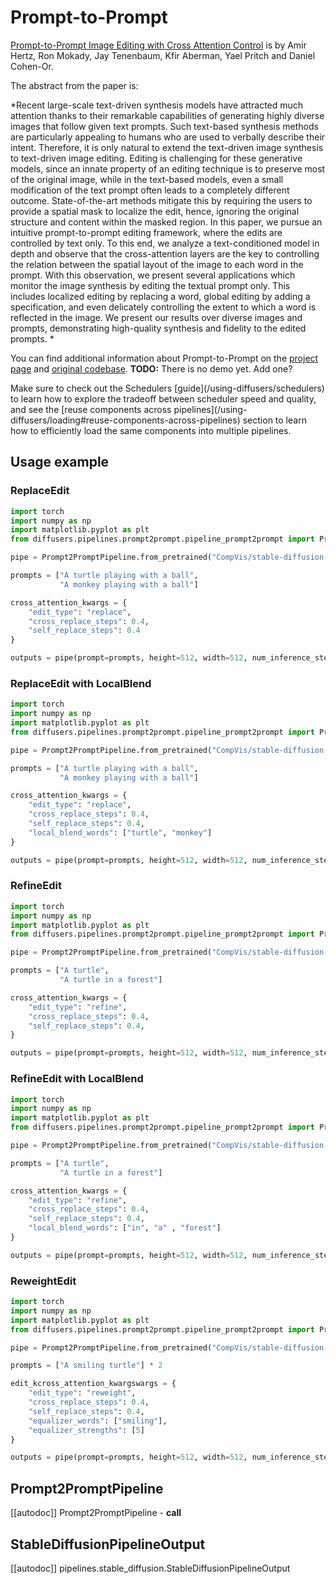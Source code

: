 <!--Copyright 2023 The HuggingFace Team. All rights reserved.

Licensed under the Apache License, Version 2.0 (the "License"); you may not use this file except in compliance with
the License. You may obtain a copy of the License at

http://www.apache.org/licenses/LICENSE-2.0

Unless required by applicable law or agreed to in writing, software distributed under the License is distributed on
an "AS IS" BASIS, WITHOUT WARRANTIES OR CONDITIONS OF ANY KIND, either express or implied. See the License for the
specific language governing permissions and limitations under the License.
-->

# Prompt-to-Prompt

[Prompt-to-Prompt Image Editing with Cross Attention Control](https://huggingface.co/papers/2208.01626) is by Amir Hertz, Ron Mokady, Jay Tenenbaum, Kfir Aberman, Yael Pritch and Daniel Cohen-Or.

The abstract from the paper is:

*Recent large-scale text-driven synthesis models have attracted much attention thanks to their remarkable capabilities of generating highly diverse images that follow given text prompts. Such text-based synthesis methods are particularly appealing to humans who are used to verbally describe their intent. Therefore, it is only natural to extend the text-driven image synthesis to text-driven image editing. Editing is challenging for these generative models, since an innate property of an editing technique is to preserve most of the original image, while in the text-based models, even a small modification of the text prompt often leads to a completely different outcome. State-of-the-art methods mitigate this by requiring the users to provide a spatial mask to localize the edit, hence, ignoring the original structure and content within the masked region. In this paper, we pursue an intuitive prompt-to-prompt editing framework, where the edits are controlled by text only. To this end, we analyze a text-conditioned model in depth and observe that the cross-attention layers are the key to controlling the relation between the spatial layout of the image to each word in the prompt. With this observation, we present several applications which monitor the image synthesis by editing the textual prompt only. This includes localized editing by replacing a word, global editing by adding a specification, and even delicately controlling the extent to which a word is reflected in the image. We present our results over diverse images and prompts, demonstrating high-quality synthesis and fidelity to the edited prompts. *

You can find additional information about Prompt-to-Prompt on the [project page](https://prompt-to-prompt.github.io/) and [original codebase](https://github.com/google/prompt-to-prompt/).
**TODO:** There is no demo yet. Add one?

<Tip>
Make sure to check out the Schedulers [guide](/using-diffusers/schedulers) to learn how to explore the tradeoff between scheduler speed and quality, and see the [reuse components across pipelines](/using-diffusers/loading#reuse-components-across-pipelines) section to learn how to efficiently load the same components into multiple pipelines.
</Tip>

## Usage example

### ReplaceEdit

```python
import torch
import numpy as np
import matplotlib.pyplot as plt
from diffusers.pipelines.prompt2prompt.pipeline_prompt2prompt import Prompt2PromptPipeline

pipe = Prompt2PromptPipeline.from_pretrained("CompVis/stable-diffusion-v1-4").to("cuda")

prompts = ["A turtle playing with a ball",
           "A monkey playing with a ball"]

cross_attention_kwargs = {
    "edit_type": "replace",
    "cross_replace_steps": 0.4,
    "self_replace_steps": 0.4
}

outputs = pipe(prompt=prompts, height=512, width=512, num_inference_steps=NUM_50DIFFUSION_STEPS, cross_attention_kwargs=cross_attention_kwargs)
```

### ReplaceEdit with LocalBlend

```python
import torch
import numpy as np
import matplotlib.pyplot as plt
from diffusers.pipelines.prompt2prompt.pipeline_prompt2prompt import Prompt2PromptPipeline

pipe = Prompt2PromptPipeline.from_pretrained("CompVis/stable-diffusion-v1-4").to("cuda")

prompts = ["A turtle playing with a ball",
           "A monkey playing with a ball"]

cross_attention_kwargs = {
    "edit_type": "replace",
    "cross_replace_steps": 0.4,
    "self_replace_steps": 0.4,
    "local_blend_words": ["turtle", "monkey"]
}

outputs = pipe(prompt=prompts, height=512, width=512, num_inference_steps=NUM_50DIFFUSION_STEPS, cross_attention_kwargs=cross_attention_kwargs)
```

### RefineEdit

```python
import torch
import numpy as np
import matplotlib.pyplot as plt
from diffusers.pipelines.prompt2prompt.pipeline_prompt2prompt import Prompt2PromptPipeline

pipe = Prompt2PromptPipeline.from_pretrained("CompVis/stable-diffusion-v1-4").to("cuda")

prompts = ["A turtle",
           "A turtle in a forest"]

cross_attention_kwargs = {
    "edit_type": "refine",
    "cross_replace_steps": 0.4,
    "self_replace_steps": 0.4,
}

outputs = pipe(prompt=prompts, height=512, width=512, num_inference_steps=NUM_50DIFFUSION_STEPS, cross_attention_kwargs=cross_attention_kwargs)
```

### RefineEdit with LocalBlend

```python
import torch
import numpy as np
import matplotlib.pyplot as plt
from diffusers.pipelines.prompt2prompt.pipeline_prompt2prompt import Prompt2PromptPipeline

pipe = Prompt2PromptPipeline.from_pretrained("CompVis/stable-diffusion-v1-4").to("cuda")

prompts = ["A turtle",
           "A turtle in a forest"]

cross_attention_kwargs = {
    "edit_type": "refine",
    "cross_replace_steps": 0.4,
    "self_replace_steps": 0.4,
    "local_blend_words": ["in", "a" , "forest"]
}

outputs = pipe(prompt=prompts, height=512, width=512, num_inference_steps=NUM_50DIFFUSION_STEPS, cross_attention_kwargs=cross_attention_kwargs)
```

### ReweightEdit

```python
import torch
import numpy as np
import matplotlib.pyplot as plt
from diffusers.pipelines.prompt2prompt.pipeline_prompt2prompt import Prompt2PromptPipeline

pipe = Prompt2PromptPipeline.from_pretrained("CompVis/stable-diffusion-v1-4").to("cuda")

prompts = ["A smiling turtle"] * 2

edit_kcross_attention_kwargswargs = {
    "edit_type": "reweight",
    "cross_replace_steps": 0.4,
    "self_replace_steps": 0.4,
    "equalizer_words": ["smiling"],
    "equalizer_strengths": [5]
}

outputs = pipe(prompt=prompts, height=512, width=512, num_inference_steps=NUM_50DIFFUSION_STEPS, cross_attention_kwargs=cross_attention_kwargs)
```

## Prompt2PromptPipeline
[[autodoc]] Prompt2PromptPipeline
	- __call__

## StableDiffusionPipelineOutput
[[autodoc]] pipelines.stable_diffusion.StableDiffusionPipelineOutput
